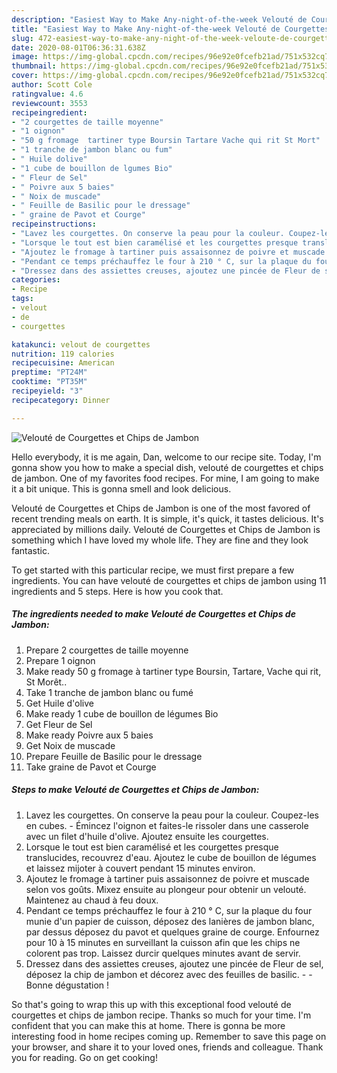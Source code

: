 ```yaml
---
description: "Easiest Way to Make Any-night-of-the-week Velouté de Courgettes et Chips de Jambon"
title: "Easiest Way to Make Any-night-of-the-week Velouté de Courgettes et Chips de Jambon"
slug: 472-easiest-way-to-make-any-night-of-the-week-veloute-de-courgettes-et-chips-de-jambon
date: 2020-08-01T06:36:31.638Z
image: https://img-global.cpcdn.com/recipes/96e92e0fcefb21ad/751x532cq70/veloute-de-courgettes-et-chips-de-jambon-photo-principale-de-la-recette.jpg
thumbnail: https://img-global.cpcdn.com/recipes/96e92e0fcefb21ad/751x532cq70/veloute-de-courgettes-et-chips-de-jambon-photo-principale-de-la-recette.jpg
cover: https://img-global.cpcdn.com/recipes/96e92e0fcefb21ad/751x532cq70/veloute-de-courgettes-et-chips-de-jambon-photo-principale-de-la-recette.jpg
author: Scott Cole
ratingvalue: 4.6
reviewcount: 3553
recipeingredient:
- "2 courgettes de taille moyenne"
- "1 oignon"
- "50 g fromage  tartiner type Boursin Tartare Vache qui rit St Mort"
- "1 tranche de jambon blanc ou fum"
- " Huile dolive"
- "1 cube de bouillon de lgumes Bio"
- " Fleur de Sel"
- " Poivre aux 5 baies"
- " Noix de muscade"
- " Feuille de Basilic pour le dressage"
- " graine de Pavot et Courge"
recipeinstructions:
- "Lavez les courgettes. On conserve la peau pour la couleur. Coupez-les en cubes. Émincez l&#39;oignon et faites-le rissoler dans une casserole avec un filet d&#39;huile d&#39;olive. Ajoutez ensuite les courgettes."
- "Lorsque le tout est bien caramélisé et les courgettes presque translucides, recouvrez d&#39;eau. Ajoutez le cube de bouillon de légumes et laissez mijoter à couvert pendant 15 minutes environ."
- "Ajoutez le fromage à tartiner puis assaisonnez de poivre et muscade selon vos goûts. Mixez ensuite au plongeur pour obtenir un velouté. Maintenez au chaud à feu doux."
- "Pendant ce temps préchauffez le four à 210 ° C, sur la plaque du four munie d&#39;un papier de cuisson, déposez des lanières de jambon blanc, par dessus déposez du pavot et quelques graine de courge. Enfournez pour 10 à 15 minutes en surveillant la cuisson afin que les chips ne colorent pas trop. Laissez durcir quelques minutes avant de servir."
- "Dressez dans des assiettes creuses, ajoutez une pincée de Fleur de sel, déposez la chip de jambon et décorez avec des feuilles de basilic.  Bonne dégustation !"
categories:
- Recipe
tags:
- velout
- de
- courgettes

katakunci: velout de courgettes 
nutrition: 119 calories
recipecuisine: American
preptime: "PT24M"
cooktime: "PT35M"
recipeyield: "3"
recipecategory: Dinner

---
```



![Velouté de Courgettes et Chips de Jambon](https://img-global.cpcdn.com/recipes/96e92e0fcefb21ad/751x532cq70/veloute-de-courgettes-et-chips-de-jambon-photo-principale-de-la-recette.jpg)

Hello everybody, it is me again, Dan, welcome to our recipe site. Today, I'm gonna show you how to make a special dish, velouté de courgettes et chips de jambon. One of my favorites food recipes. For mine, I am going to make it a bit unique. This is gonna smell and look delicious.



Velouté de Courgettes et Chips de Jambon is one of the most favored of recent trending meals on earth. It is simple, it's quick, it tastes delicious. It's appreciated by millions daily. Velouté de Courgettes et Chips de Jambon is something which I have loved my whole life. They are fine and they look fantastic.


To get started with this particular recipe, we must first prepare a few ingredients. You can have velouté de courgettes et chips de jambon using 11 ingredients and 5 steps. Here is how you cook that.

<!--inarticleads1-->

##### The ingredients needed to make Velouté de Courgettes et Chips de Jambon:

1. Prepare 2 courgettes de taille moyenne
1. Prepare 1 oignon
1. Make ready 50 g fromage à tartiner type Boursin, Tartare, Vache qui rit, St Morêt..
1. Take 1 tranche de jambon blanc ou fumé
1. Get  Huile d&#39;olive
1. Make ready 1 cube de bouillon de légumes Bio
1. Get  Fleur de Sel
1. Make ready  Poivre aux 5 baies
1. Get  Noix de muscade
1. Prepare  Feuille de Basilic pour le dressage
1. Take  graine de Pavot et Courge




<!--inarticleads2-->

##### Steps to make Velouté de Courgettes et Chips de Jambon:

1. Lavez les courgettes. On conserve la peau pour la couleur. Coupez-les en cubes. - Émincez l&#39;oignon et faites-le rissoler dans une casserole avec un filet d&#39;huile d&#39;olive. Ajoutez ensuite les courgettes.
1. Lorsque le tout est bien caramélisé et les courgettes presque translucides, recouvrez d&#39;eau. Ajoutez le cube de bouillon de légumes et laissez mijoter à couvert pendant 15 minutes environ.
1. Ajoutez le fromage à tartiner puis assaisonnez de poivre et muscade selon vos goûts. Mixez ensuite au plongeur pour obtenir un velouté. Maintenez au chaud à feu doux.
1. Pendant ce temps préchauffez le four à 210 ° C, sur la plaque du four munie d&#39;un papier de cuisson, déposez des lanières de jambon blanc, par dessus déposez du pavot et quelques graine de courge. Enfournez pour 10 à 15 minutes en surveillant la cuisson afin que les chips ne colorent pas trop. Laissez durcir quelques minutes avant de servir.
1. Dressez dans des assiettes creuses, ajoutez une pincée de Fleur de sel, déposez la chip de jambon et décorez avec des feuilles de basilic. -  - Bonne dégustation !




So that's going to wrap this up with this exceptional food velouté de courgettes et chips de jambon recipe. Thanks so much for your time. I'm confident that you can make this at home. There is gonna be more interesting food in home recipes coming up. Remember to save this page on your browser, and share it to your loved ones, friends and colleague. Thank you for reading. Go on get cooking!
